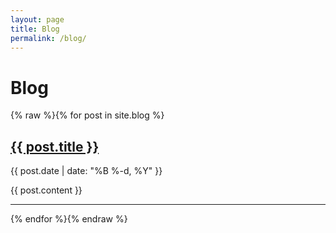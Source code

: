 ```yaml
---
layout: page
title: Blog
permalink: /blog/
---
```


# Blog

{% raw %}{% for post in site.blog %}
<h2><a href="{{ post.url }}">{{ post.title }}</a></h2>
<p>{{ post.date | date: "%B %-d, %Y" }}</p>
{{ post.content }}
<hr>
{% endfor %}{% endraw %}
